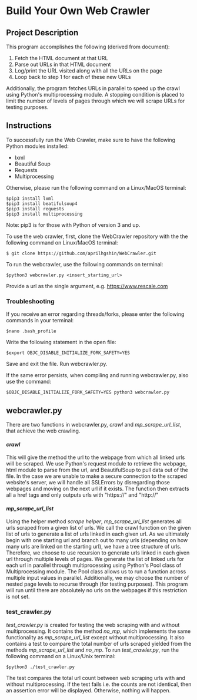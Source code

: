 # Build Your Own Web Crawler

## Project Description

This program accomplishes the following (derived from document):
 1. Fetch the HTML document at that URL
 2. Parse out URLs in that HTML document
 3. Log/print the URL visited along with all the URLs on the page
 4. Loop back to step 1 for each of these new URLs
 
 Additionally, the program fetches URLs in parallel to speed up the crawl using Python's multiprocessing module.
 A stopping condition is placed to limit the number of levels of pages through which we will scrape URLs for testing purposes.

## Instructions
To successfully run the Web Crawler, make sure to have the following Python modules installed:
 - lxml
 - Beautiful Soup
 - Requests
 - Multiprocessing
 
 Otherwise, please run the following command on a Linux/MacOS terminal:
 ```
 $pip3 install lxml
 $pip3 install beatifulsoup4
 $pip3 install requests
 $pip3 install multiprocessing
 ```
 Note: pip3 is for those with Python of version 3 and up.
 
 To use the web crawler, first, clone the WebCrawler repository with the the following command on Linux/MacOS terminal:
 ```
 $ git clone https://github.com/aprilhgshin/WebCrawler.git
 ```
 
 To run the webcrawler, use the following commands on terminal:
 ```
 $python3 webcrawler.py <insert_starting_url>
 ```
 Provide a url as the single argument, e.g. https://www.rescale.com
 
 ### Troubleshooting 
 If you receive an error regarding threads/forks, please enter the following commands in your terminal: 
 ```
 $nano .bash_profile
 ```
 
 Write the following statement in the open file:
 ```
 $export OBJC_DISABLE_INITIALIZE_FORK_SAFETY=YES
 ```
 Save and exit the file. Run webcrawler.py.
 
 If the same error persists, when compiling and running webcrawler.py, also use the command: 
 ```
 $OBJC_DISABLE_INITIALIZE_FORK_SAFETY=YES python3 webcrawler.py
 ```
 ## webcrawler.py
 There are two functions in webcrawler.py, *crawl* and *mp_scrape_url_list*, that achieve the web crawling.
  #### *crawl*

 This will give the method the url to the webpage from which all linked urls will be scraped.
 We use Python's request module to retrieve the webpage, html module to parse from the url, and BeautifulSoup to pull data out of the file. 
 In the case we are unable to make a secure connection to the scraped website's server, we will handle all SSLErrors by disregarding those webpages and moving on the next url if it exists.
 The function then extracts all a href tags and only outputs urls with "https://" and "http://"
 
 #### *mp_scrape_url_list*
  
Using the helper method *scrape helper*, *mp_scrape_url_list* generates all urls scraped from a given list of urls. We call the crawl function on the given list of urls to generate a list of urls linked in each given url. As we ultimately begin with one starting url and branch out to many urls (depending on how many urls are linked on the starting url), we have a tree structure of urls. Therefore, we choose to use recursion to generate urls linked in each given url through multiple levels of pages. We generate the list of linked urls for each url in parallel through multiprocessing using Python's Pool class of Multiprocessing module. The Pool class allows us to run a function across multiple input values in parallel. 
Additionally, we may choose the number of nested page levels to recurse through (for testing purposes). This program will run until there are absolutely no urls on the webpages if this restriction is not set.

    
 ### test_crawler.py
 *test_crawler.py* is created for testing the web scraping with and without multiprocessing.
 It contains the method *no_mp*, which implements the same functionality as *mp_scrape_url_list* except without multiprocessing.
 It also contains a test to compare the total number of urls scraped yielded from the methods *mp_scrape_url_list* and *no_mp*.
 To run *test_crawler.py*, run the following command on a Linux/Unix terminal:
 ```
 $python3 ./test_crawler.py
 ```
 The test compares the total url count between web scraping urls with and without multiprocessing.
 If the test fails i.e. the counts are not identical, then an assertion error will be displayed. Otherwise, nothing will happen.



 
 
